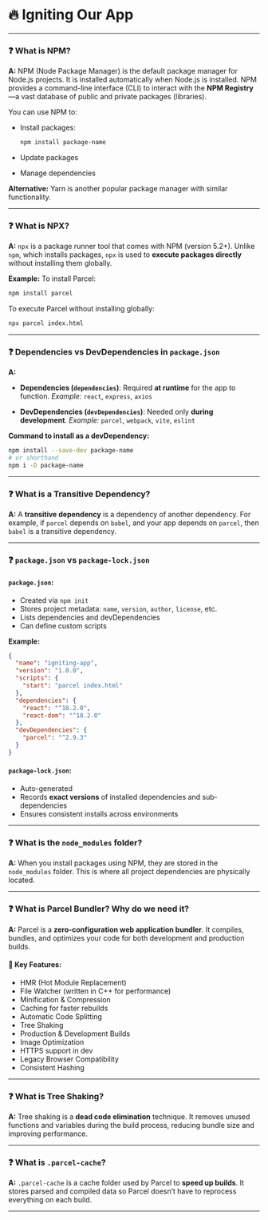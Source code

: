 # 🔥 Igniting Our App 

---

### ❓ What is NPM?

**A:**
NPM (Node Package Manager) is the default package manager for Node.js projects. It is installed automatically when Node.js is installed. NPM provides a command-line interface (CLI) to interact with the **NPM Registry**—a vast database of public and private packages (libraries).

You can use NPM to:

* Install packages:

  ```bash
  npm install package-name
  ```

* Update packages

* Manage dependencies

**Alternative:** Yarn is another popular package manager with similar functionality.

---

### ❓ What is NPX?

**A:**
`npx` is a package runner tool that comes with NPM (version 5.2+). Unlike `npm`, which installs packages, `npx` is used to **execute packages directly** without installing them globally.

**Example:**
To install Parcel:

```bash
npm install parcel
```

To execute Parcel without installing globally:

```bash
npx parcel index.html
```

---

### ❓ Dependencies vs DevDependencies in `package.json`

**A:**

* **Dependencies (`dependencies`)**: Required **at runtime** for the app to function.
  *Example:* `react`, `express`, `axios`

* **DevDependencies (`devDependencies`)**: Needed only **during development**.
  *Example:* `parcel`, `webpack`, `vite`, `eslint`

**Command to install as a devDependency:**

```bash
npm install --save-dev package-name
# or shorthand
npm i -D package-name
```

---

### ❓ What is a Transitive Dependency?

**A:**
A **transitive dependency** is a dependency of another dependency.
For example, if `parcel` depends on `babel`, and your app depends on `parcel`, then `babel` is a transitive dependency.

---

### ❓ `package.json` vs `package-lock.json`

#### `package.json`:

* Created via `npm init`
* Stores project metadata: `name`, `version`, `author`, `license`, etc.
* Lists dependencies and devDependencies
* Can define custom scripts

**Example:**

```json
{
  "name": "igniting-app",
  "version": "1.0.0",
  "scripts": {
    "start": "parcel index.html"
  },
  "dependencies": {
    "react": "^18.2.0",
    "react-dom": "^18.2.0"
  },
  "devDependencies": {
    "parcel": "^2.9.3"
  }
}
```

#### `package-lock.json`:

* Auto-generated
* Records **exact versions** of installed dependencies and sub-dependencies
* Ensures consistent installs across environments

---

### ❓ What is the `node_modules` folder?

**A:**
When you install packages using NPM, they are stored in the `node_modules` folder. This is where all project dependencies are physically located.

---

### ❓ What is Parcel Bundler? Why do we need it?

**A:**
Parcel is a **zero-configuration web application bundler**. It compiles, bundles, and optimizes your code for both development and production builds.

#### 🔧 Key Features:

* HMR (Hot Module Replacement)
* File Watcher (written in C++ for performance)
* Minification & Compression
* Caching for faster rebuilds
* Automatic Code Splitting
* Tree Shaking
* Production & Development Builds
* Image Optimization
* HTTPS support in dev
* Legacy Browser Compatibility
* Consistent Hashing

---

### ❓ What is Tree Shaking?

**A:**
Tree shaking is a **dead code elimination** technique. It removes unused functions and variables during the build process, reducing bundle size and improving performance.

---

### ❓ What is `.parcel-cache`?

**A:**
`.parcel-cache` is a cache folder used by Parcel to **speed up builds**. It stores parsed and compiled data so Parcel doesn’t have to reprocess everything on each build.

---
